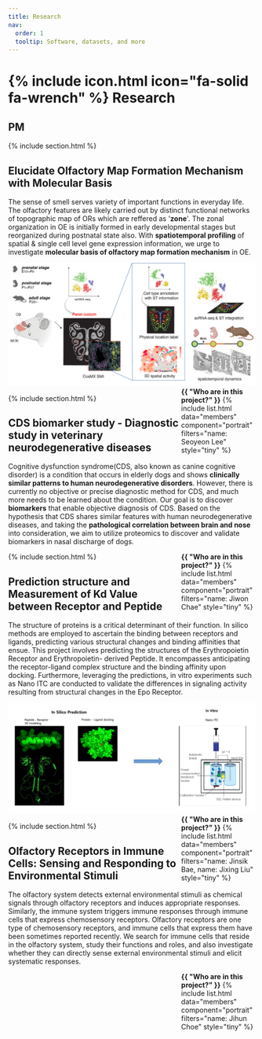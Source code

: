 ```yaml
---
title: Research
nav:
  order: 1
  tooltip: Software, datasets, and more
---
```


# {% include icon.html icon="fa-solid fa-wrench" %} Research

## PM

{% include section.html %}

## Elucidate Olfactory Map Formation Mechanism with Molecular Basis
The sense of smell serves variety of important functions in everyday life. The olfactory features are likely carried out by distinct functional networks of topographic map of ORs which are reffered as '**zone**'. The zonal organization in OE is initially formed in early developmental stages but reorganized during postnatal state also. With **spatiotemporal profiling** of spatial & single cell level gene expression information, we urge to investigate **molecular basis of olfactory map formation mechanism** in OE.

<img  src = "../images/oe_proj.png">

<div style="float: right; width: 30%;">
<span><b>{{ "Who are in this project?" }}</b></span>
{% include list.html data="members" component="portrait" filters="name: Seoyeon Lee" style="tiny" %}
</div>

{% include section.html %}


## CDS biomarker study - Diagnostic study in veterinary neurodegenerative diseases

Cognitive dysfunction syndrome(CDS, also known as canine cognitive disorder) is a condition that occurs in elderly dogs and shows **clinically similar patterns to human neurodegenerative disorders**. However, there is currently no objective or precise diagnostic method for CDS, and much more needs to be learned about the condition.
Our goal is to discover **biomarkers** that enable objective diagnosis of CDS. Based on the hypothesis that CDS shares similar features with human neurodegenerative diseases, and taking the **pathological correlation between brain and nose** into consideration, we aim to utilize proteomics to discover and validate biomarkers in nasal discharge of dogs.

<div style="float: right; width: 30%;">
<span><b>{{ "Who are in this project?" }}</b></span>
{% include list.html data="members" component="portrait" filters="name: Jiwon Chae" style="tiny" %}
</div>

{% include section.html %}


## Prediction structure and Measurement of Kd Value between Receptor and Peptide
The structure of proteins is a critical determinant of their function. In silico methods are employed to ascertain the binding between receptors and ligands, predicting various structural changes and binding affinities that ensue.
This project involves predicting the structures of the Erythropoietin Receptor and Erythropoietin- derived Peptide. It encompasses anticipating the receptor-ligand complex structure and the binding affinity upon docking. Furthermore, leveraging the predictions, in vitro experiments such as Nano ITC are conducted to validate the differences in signaling activity resulting from structural changes in the Epo Receptor.


<img  src = "../images/js_bae_project.png">

<div style="float: right; width: 30%;">
<span><b>{{ "Who are in this project?" }}</b></span>
{% include list.html data="members" component="portrait" filters="name: Jinsik Bae, name: Jixing Liu" style="tiny" %}
</div>

{% include section.html %}

## Olfactory Receptors in Immune Cells: Sensing and Responding to Environmental Stimuli

The olfactory system detects external environmental stimuli as chemical signals through olfactory receptors and induces appropriate responses. Similarly, the immune system triggers immune responses through immune cells that express chemosensory receptors. Olfactory receptors are one type of chemosensory receptors, and immune cells that express them have been sometimes reported recently. We search for immune cells that reside in the olfactory system, study their functions and roles, and also investigate whether they can directly sense external environmental stimuli and elicit systematic responses.

<div style="float: right; width: 30%;">
<span><b>{{ "Who are in this project?" }}</b></span>
{% include list.html data="members" component="portrait" filters="name: Jihun Choe" style="tiny" %}
</div>

